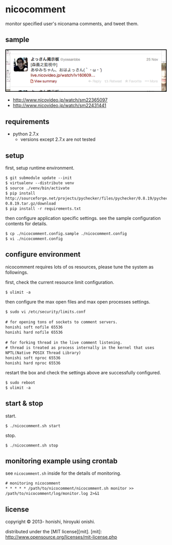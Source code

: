 nicocomment
==
monitor specified user's niconama comments, and tweet them.

sample
-------------
![sample](./sample/screenshot.png)
- http://www.nicovideo.jp/watch/sm22365097
- http://www.nicovideo.jp/watch/sm22431441

requirements
--
- python 2.7.x
    - versions except 2.7.x are not tested

setup
--
first, setup runtime environment.
````
$ git submodule update --init
$ virtualenv --distribute venv
$ source ./venv/bin/activate
$ pip install http://sourceforge.net/projects/pychecker/files/pychecker/0.8.19/pychecker-0.8.19.tar.gz/download
$ pip install -r requirements.txt
````

then configure application specific settings. see the sample configuration contents for details.
````
$ cp ./nicocomment.config.sample ./nicocomment.config
$ vi ./nicocomment.config
````

configure environment
--
nicocomment requires lots of os resources, please tune the system as followings.

first, check the current resource limit configuration.
````
$ ulimit -a
````

then configure the max open files and max open processes settings.
````
$ sudo vi /etc/security/limits.conf

# for opening tons of sockets to comment servers.
honishi soft nofile 65536
honishi hard nofile 65536

# for forking thread in the live comment listening.
# thread is treated as process internally in the kernel that uses NPTL(Native POSIX Thread Library)
honishi soft nproc 65536
honishi hard nproc 65536
````

restart the box and check the settings above are successfully configured.
````
$ sudo reboot
$ ulimit -a
````

start & stop
--
start.
````
$ ./nicocomment.sh start
````
stop.
````
$ ./nicocomment.sh stop
````

monitoring example using crontab
--
see `nicocomment.sh` inside for the details of monitoring.

	# monitoring nicocomment
	* * * * * /path/to/nicocomment/nicocomment.sh monitor >> /path/to/nicocomment/log/monitor.log 2>&1

license
--
copyright &copy; 2013- honishi, hiroyuki onishi.

distributed under the [MIT license][mit].
[mit]: http://www.opensource.org/licenses/mit-license.php
